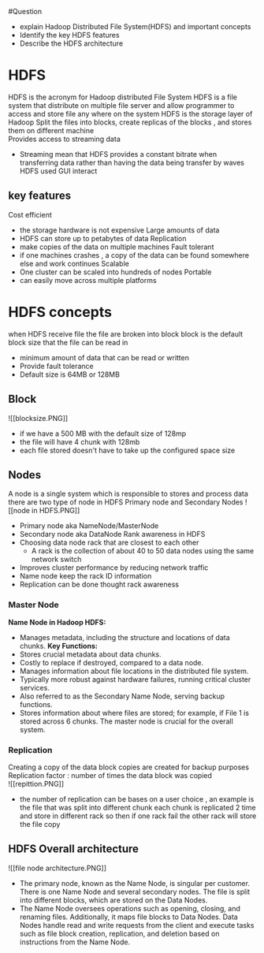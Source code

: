 #Question  
- explain Hadoop Distributed File System(HDFS) and important concepts 
- Identify the key HDFS features 
- Describe the HDFS architecture 

# HDFS 
HDFS is the acronym for Hadoop distributed File System 
HDFS is a file system  that distribute  on multiple file server and allow programmer to access and store file any where on the system 
HDFS is the storage layer of Hadoop 
Split the files into blocks, create  replicas of the blocks , and stores them on different  machine  
Provides access to streaming data 
- Streaming mean that HDFS provides a constant bitrate when transferring data rather than   having the data being transfer  by waves 
HDFS used GUI interact 
## key features 
Cost efficient  
- the storage hardware is not expensive 
Large amounts of data 
- HDFS can store up to petabytes of data 
Replication 
- make copies of the data on multiple machines 
Fault tolerant 
- if one machines crashes , a copy of the data can be found somewhere else and work continues 
Scalable 
- One cluster can be scaled into hundreds of nodes 
Portable 
- can easily move across multiple platforms  

# HDFS concepts 
when HDFS receive file the file are broken into block 
block is the default block size that the file can be read in 
- minimum amount of data that can be read or written 
- Provide fault  tolerance 
- Default size is 64MB or 128MB
## Block 
![[blocksize.PNG]]
- if we have a 500 MB with the default size of 128mp 
- the file will have 4 chunk with 128mb 
- each file stored doesn't have to take up the configured space size 


## Nodes 
A node is a single system which is responsible to stores and process data 
there are two type of node in HDFS Primary node and Secondary Nodes 
![[node in HDFS.PNG]]
- Primary node aka NameNode/MasterNode  
- Secondary node aka  DataNode 
Rank awareness  in HDFS 
- Choosing data node rack  that are closest to each other  
	- A rack is the collection of about 40 to 50 data nodes using the same network switch 
 - Improves cluster performance  by reducing network traffic 
 - Name node keep the rack ID information 
 - Replication can be done thought  rack awareness 

### Master Node

**Name Node in Hadoop HDFS:**
- Manages metadata, including the structure and locations of data chunks.
**Key Functions:**
- Stores crucial metadata about data chunks.
- Costly to replace if destroyed, compared to a data node.
- Manages information about file locations in the distributed file system.
- Typically more robust against hardware failures, running critical cluster services.
- Also referred to as the Secondary Name Node, serving backup functions.
- Stores information about where files are stored; for example, if File 1 is stored across 6 chunks.
The master node is crucial for the overall system.

### Replication 
Creating a copy of the data block 
copies are created for backup purposes  
Replication factor : number of times the data block was copied  
![[repittion.PNG]]
- the number of replication can be bases on a user choice , an example is the file that was split into different chunk each chunk is replicated 2 time and store in different rack so then if one rack fail the other rack will store the file copy 
## HDFS Overall architecture 
![[file node architecture.PNG]]

- The primary node, known as the Name Node, is singular per customer. There is one Name Node and several secondary nodes. The file is split into different blocks, which are stored on the Data Nodes.
- The Name Node oversees operations such as opening, closing, and renaming files. Additionally, it maps file blocks to Data Nodes. Data Nodes handle read and write requests from the client and execute tasks such as file block creation, replication, and deletion based on instructions from the Name Node.

